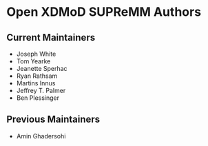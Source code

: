 # Open XDMoD SUPReMM Authors

## Current Maintainers

- Joseph White
- Tom Yearke
- Jeanette Sperhac
- Ryan Rathsam
- Martins Innus
- Jeffrey T. Palmer
- Ben Plessinger

## Previous Maintainers

- Amin Ghadersohi
